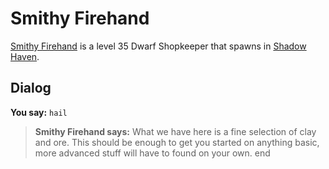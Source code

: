 # Smithy Firehand



[Smithy Firehand](/npc/150228) is a level 35 Dwarf Shopkeeper that spawns in [Shadow Haven](/zone/150).



## Dialog

**You say:** `hail`



>**Smithy Firehand says:** What we have here is a fine selection of clay and ore. This should be enough to get you started on anything basic, more advanced stuff will have to found on your own.
end
